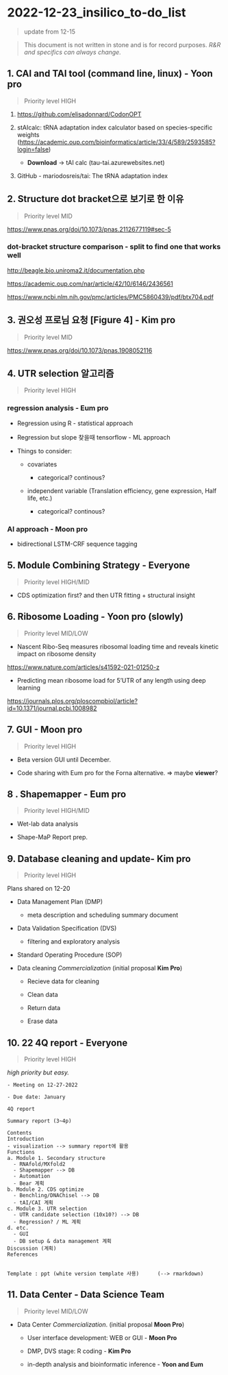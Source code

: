 # 2022-12-23_insilico_to-do_list
> update from 12-15

> This document is not written in stone and is for record purposes. *R&R and specifics can always change.* 

## 1. CAI and TAI tool (command line, linux) - **Yoon pro**

> Priority level HIGH

1. https://github.com/elisadonnard/CodonOPT

2. stAIcalc: tRNA adaptation index calculator based on species-specific weights (https://academic.oup.com/bioinformatics/article/33/4/589/2593585?login=false)

    - **Download** -> tAI calc (tau-tai.azurewebsites.net)

3. GitHub - mariodosreis/tai: The tRNA adaptation index

## 2. Structure dot bracket으로 보기로 한 이유 

> Priority level MID

https://www.pnas.org/doi/10.1073/pnas.2112677119#sec-5

### dot-bracket structure comparison - **split to find one that works well**

http://beagle.bio.uniroma2.it/documentation.php

https://academic.oup.com/nar/article/42/10/6146/2436561

https://www.ncbi.nlm.nih.gov/pmc/articles/PMC5860439/pdf/btx704.pdf

## 3. 권오성 프로님 요청 [Figure 4] - **Kim pro**

> Priority level MID

https://www.pnas.org/doi/10.1073/pnas.1908052116

## 4. UTR selection 알고리즘 

> Priority level HIGH

### regression analysis - **Eum pro**

- Regression using R - statistical approach

- Regression but slope 찾을때 tensorflow - ML approach

- Things to consider:

    - covariates

        - categorical? continous?

    - independent variable (Translation efficiency, gene expression, Half life, etc.)

        - categorical? continous?

### AI approach - **Moon pro**

- bidirectional LSTM-CRF sequence tagging 

## 5. Module Combining Strategy - **Everyone**

> Priority level HIGH/MID

- CDS optimization first? and then UTR fitting + structural insight

## 6. Ribosome Loading - **Yoon pro (slowly)**

> Priority level MID/LOW

- Nascent Ribo-Seq measures ribosomal loading time and reveals kinetic impact on ribosome density

https://www.nature.com/articles/s41592-021-01250-z

- Predicting mean ribosome load for 5’UTR of any length using deep learning

https://journals.plos.org/ploscompbiol/article?id=10.1371/journal.pcbi.1008982

## 7. GUI - **Moon pro**

> Priority level HIGH

- Beta version GUI until December.

- Code sharing with Eum pro for the Forna alternative. => maybe **viewer**?

## 8 . Shapemapper - **Eum pro**

> Priority level HIGH/MID

- Wet-lab data analysis

- Shape-MaP Report prep.

## 9. Database cleaning and update- **Kim pro**

> Priority level HIGH

Plans shared on 12-20

- Data Management Plan (DMP)
    - meta description and scheduling summary document

- Data Validation Specification (DVS)
    - filtering and exploratory analysis

- Standard Operating Procedure (SOP)

- Data cleaning *Commercialization* (initial proposal **Kim Pro**)

    - Recieve data for cleaning
    
    - Clean data
    
    - Return data
    
    - Erase data 

## 10. 22 4Q report - **Everyone**

> Priority level HIGH

*high priority but easy.*

    - Meeting on 12-27-2022

    - Due date: January

```
4Q report

Summary report (3~4p)

Contents
Introduction
- visualization --> summary report에 활용
Functions
a. Module 1. Secondary structure
  - RNAfold/MXfold2
  - Shapemapper --> DB
  - Automation
  - Bear 계획
b. Module 2. CDS optimize
  - Benchling/DNAChisel --> DB
  - tAI/CAI 계획
c. Module 3. UTR selection
  - UTR candidate selection (10x10?) --> DB
  - Regression? / ML 계획
d. etc.
  - GUI
  - DB setup & data management 계획
Discussion (계획)
References


Template : ppt (white version template 사용)      (--> rmarkdown)
```

## 11. Data Center - **Data Science Team** 

> Priority level MID/LOW

- Data Center *Commercialization*. (initial proposal **Moon Pro**)

    - User interface development: WEB or GUI - **Moon Pro**

    - DMP, DVS stage: R coding - **Kim Pro**

    - in-depth analysis and bioinformatic inference - **Yoon and Eum**